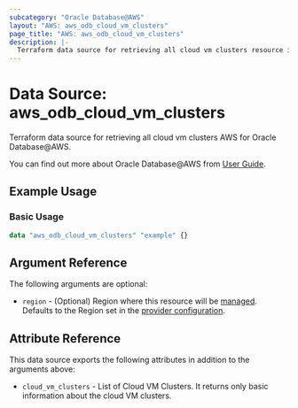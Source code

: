 ```yaml
---
subcategory: "Oracle Database@AWS"
layout: "AWS: aws_odb_cloud_vm_clusters"
page_title: "AWS: aws_odb_cloud_vm_clusters"
description: |-
  Terraform data source for retrieving all cloud vm clusters resource in AWS for Oracle Database@AWS.
---
```


# Data Source: aws_odb_cloud_vm_clusters

Terraform data source for retrieving all cloud vm clusters AWS for Oracle Database@AWS.

You can find out more about Oracle Database@AWS from [User Guide](https://docs.aws.amazon.com/odb/latest/UserGuide/what-is-odb.html).

## Example Usage

### Basic Usage

```terraform
data "aws_odb_cloud_vm_clusters" "example" {}
```

## Argument Reference

The following arguments are optional:

* `region` - (Optional) Region where this resource will be [managed](https://docs.aws.amazon.com/general/latest/gr/rande.html#regional-endpoints). Defaults to the Region set in the [provider configuration](https://registry.terraform.io/providers/hashicorp/aws/latest/docs#aws-configuration-reference).

## Attribute Reference

This data source exports the following attributes in addition to the arguments above:

* `cloud_vm_clusters` - List of Cloud VM Clusters. It returns only basic information about the cloud VM clusters.